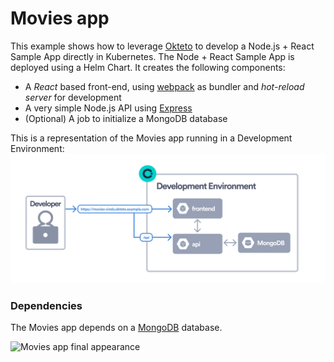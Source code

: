 # Movies app

This example shows how to leverage [Okteto](https://www.okteto.com/) to develop a Node.js + React Sample App directly in Kubernetes. The Node + React Sample App is deployed using a Helm Chart. It creates the following components:

- A *React* based front-end, using [webpack](https://webpack.js.org) as bundler and *hot-reload server* for development
- A very simple Node.js API using [Express](https://expressjs.com)
- (Optional) A job to initialize a MongoDB database

This is a representation of the Movies app running in a Development Environment:
![Movies app architecture](readme-images/deploy-movies-app.png)

### Dependencies

The Movies app depends on a [MongoDB](https://www.mongodb.com) database.

![Movies app final appearance](readme-images/next-ui-movies.png)